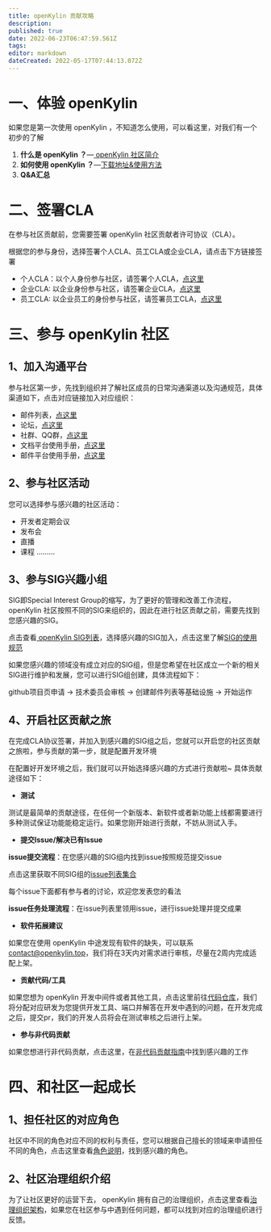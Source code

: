 ```yaml
---
title: openKylin 贡献攻略
description: 
published: true
date: 2022-06-23T06:47:59.561Z
tags: 
editor: markdown
dateCreated: 2022-05-17T07:44:13.072Z
---
```


# 一、体验 openKylin 

如果您是第一次使用 openKylin ，不知道怎么使用，可以看这里，对我们有一个初步的了解

1. **什么是 openKylin ？**—[ openKylin 社区简介](../社区简介.md)
2. **如何使用 openKylin ？**—[下载地址&使用方法](https://openkylin.top/downloads/index-cn.html)
3. **Q&A汇总**

# 二、签署CLA

在参与社区贡献前，您需要签署 openKylin 社区贡献者许可协议（CLA）。

根据您的参与身份，选择签署个人CLA、员工CLA或企业CLA，请点击下方链接签署

* 个人CLA：以个人身份参与社区，请签署个人CLA，[点这里](https://cla.openkylin.top/cla/default/index) 
* 企业CLA: 以企业身份参与社区，请签署企业CLA，[点这里](https://cla.openkylin.top/cla/default/index) 
* 员工CLA: 以企业员工的身份参与社区，请签署员工CLA，[点这里](https://cla.openkylin.top/cla/default/index) 

# 三、参与 openKylin 社区

## 1、加入沟通平台

参与社区第一步，先找到组织并了解社区成员的日常沟通渠道以及沟通规范，具体渠道如下，点击对应链接加入对应组织：

* 邮件列表，[点这里](https://mailweb.openkylin.top/postorius/lists/)
* 论坛，[点这里](https://forum.openkylin.top/portal.php)
* 社群、QQ群，[点这里](https://openkylin.top/community/index-cn.html)
* 文档平台使用手册，[点这里](../社区平台指南/文档平台使用指南.md)
* 邮件平台使用手册，[点这里](../社区平台指南/邮件列表使用指南.md)

## 2、参与社区活动

您可以选择参与感兴趣的社区活动：

* 开发者定期会议
* 发布会
* 直播
* 课程
.........

## 3、参与SIG兴趣小组

SIG即Special Interest Group的缩写，为了更好的管理和改善工作流程， openKylin 社区按照不同的SIG来组织的，因此在进行社区贡献之前，需要先找到您感兴趣的SIG。

点击查看[ openKylin SIG列表](https://mailweb.openkylin.top/postorius/lists/)，选择感兴趣的SIG加入，点击这里了解[SIG的使用规范](../SIG管理指南/SIG组章程.md)

如果您感兴趣的领域没有成立对应的SIG组，但是您希望在社区成立一个新的相关SIG进行维护和发展，您可以进行SIG组创建，具体流程如下：

github项目页申请 -> 技术委员会审核 -> 创建邮件列表等基础设施 -> 开始运作

## 4、开启社区贡献之旅

在完成CLA协议签署，并加入到感兴趣的SIG组之后，您就可以开启您的社区贡献之旅啦，参与贡献的第一步，就是配置开发环境
<!-- ，点击这里查看[开发环境配置指南]() -->

在配置好开发环境之后，我们就可以开始选择感兴趣的方式进行贡献啦~
具体贡献途径如下：

* **测试**

测试是最简单的贡献途径，在任何一个新版本、新软件或者新功能上线都需要进行多种测试保证功能能稳定运行。如果您刚开始进行贡献，不妨从测试入手。

<!-- 

点击这里获取目前[待测试的产品和软件列表]()

点击这里获得[社区测试规范]()

点击这里申请加入[新版本测试群组]()

-->

* **提交Issue/解决已有Issue**


 <!-- **issue提交流程**：在您感兴趣的SIG组内找到issue列表—参考[issue提交指南]()按照规范提交issue -->

**issue提交流程**：在您感兴趣的SIG组内找到issue按照规范提交issue

点击这里获取不同SIG组的[issue列表集合](https://gitee.com/openkylin/community/issues)

每个issue下面都有参与者的讨论，欢迎您发表您的看法

<!-- **issue任务处理流程**：在issue列表里领用issue（[领用列表]()）—参考[issue解决规范]()进行issue处理并提交成果 -->
**issue任务处理流程**：在issue列表里领用issue，进行issue处理并提交成果

* **软件拓展建议**
  
<!-- 如果您在使用 openKylin 中途发现有软件的缺失，可以点击这里[提交软件适配需求]()，我们将在3天内对需求进行审核，尽量在2周内完成适配上架。-->
如果您在使用 openKylin 中途发现有软件的缺失，可以联系 contact@openkylin.top，我们将在3天内对需求进行审核，尽量在2周内完成适配上架。

* **贡献代码/工具**

<!-- 如果您想为 openKylin 开发中间件或者其他工具，点击这里进行[想法提交]()，我们将分配对应研发为您提供开发工具、端口并解答在开发中遇到的问题，在开发完成之后，点击这里进行[工具提交]()，我们的开发人员将会在测试审核之后进行上架，点这里查看[贡献规范]()-->

如果您想为 openKylin 开发中间件或者其他工具，点击这里前往[代码仓库](https://gitee.com/openkylin)，我们将分配对应研发为您提供开发工具、端口并解答在开发中遇到的问题，在开发完成之后，提交pr，我们的开发人员将会在测试审核之后进行上架。

* **参与非代码贡献**

如果您想进行非代码贡献，点击这里，在[非代码贡献指南](./非代码贡献指南.md)中找到感兴趣的工作

# 四、和社区一起成长

## 1、担任社区的对应角色

<!-- 社区中不同的角色对应不同的权利与责任，您可以根据自己擅长的领域来申请担任不同的角色，点击这里查看[角色说明](./openKylin社区贡献角色.md)，如果您找到感兴趣的角色，可以点击这里进行[申请]()。 -->
社区中不同的角色对应不同的权利与责任，您可以根据自己擅长的领域来申请担任不同的角色，点击这里查看[角色说明](./openKylin社区贡献角色.md)，找到感兴趣的角色。

## 2、社区治理组织介绍

为了让社区更好的运营下去， openKylin 拥有自己的治理组织，点击这里查看[治理组织架构](../社区组织架构/社区治理组织架构.md)，如果您在社区参与中遇到任何问题，都可以找到对应的治理组织进行反馈。
